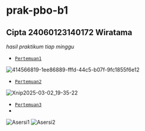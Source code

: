 prak-pbo-b1
==
Cipta 24060123140172 Wiratama 
--
*hasil praktikum tiap minggu*
- [`Pertemuan1`](https://github.com/fikriww/prak-pbo-b1/tree/main/Pertemuannn1/src)
  
![414566819-1ee86889-fffd-44c5-b07f-9fc1855f6e12](https://github.com/user-attachments/assets/9bedad42-1627-426b-b14a-c1c362714829)
- [`Pertemuan2`](https://github.com/fikriww/prak-pbo-b1/tree/main/Pertemuannn2/src)
  
![Xnip2025-03-02_19-35-22](https://github.com/user-attachments/assets/45146079-cc91-4528-962a-96ee66b44354)
- [`Pertemuan3`](https://github.com/fikriww/prak-pbo-b1/tree/main/Pertemuan3/src)
- 
![Asersi1](https://github.com/user-attachments/assets/0867005e-a889-4e6e-9518-d90355a154b8)
![Asersi2](https://github.com/user-attachments/assets/75967a51-7809-4af8-9489-687768709647)
